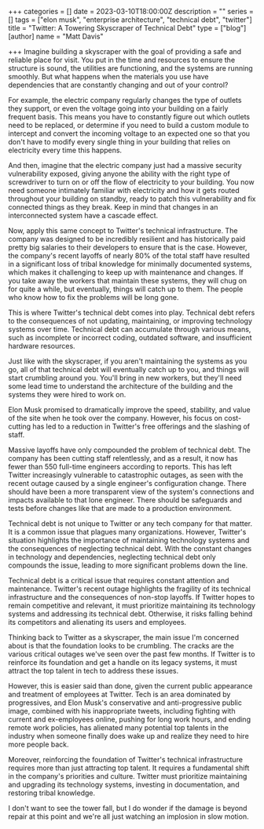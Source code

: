 +++
categories = []
date = 2023-03-10T18:00:00Z
description = ""
series = []
tags = ["elon musk", "enterprise architecture", "technical debt", "twitter"]
title = "Twitter: A Towering Skyscraper of Technical Debt"
type = ["blog"]
[author]
name = "Matt Davis"

+++
Imagine building a skyscraper with the goal of providing a safe and reliable place for visit. You put in the time and resources to ensure the structure is sound, the utilities are functioning, and the systems are running smoothly. But what happens when the materials you use have dependencies that are constantly changing and out of your control?

For example, the electric company regularly changes the type of outlets they support, or even the voltage going into your building on a fairly frequent basis. This means you have to constantly figure out which outlets need to be replaced, or determine if you need to build a custom module to intercept and convert the incoming voltage to an expected one so that you don't have to modify every single thing in your building that relies on electricity every time this happens.

And then, imagine that the electric company just had a massive security vulnerability exposed, giving anyone the ability with the right type of screwdriver to turn on or off the flow of electricity to your building. You now need someone intimately familiar with electricity and how it gets routed throughout your building on standby, ready to patch this vulnerability and fix connected things as they break. Keep in mind that changes in an interconnected system have a cascade effect.

Now, apply this same concept to Twitter's technical infrastructure. The company was designed to be incredibly resilient and has historically paid pretty big salaries to their developers to ensure that is the case. However, the company's recent layoffs of nearly 80% of the total staff have resulted in a significant loss of tribal knowledge for minimally documented systems, which makes it challenging to keep up with maintenance and changes. If you take away the workers that maintain these systems, they will chug on for quite a while, but eventually, things will catch up to them. The people who know how to fix the problems will be long gone.

This is where Twitter's technical debt comes into play. Technical debt refers to the consequences of not updating, maintaining, or improving technology systems over time. Technical debt can accumulate through various means, such as incomplete or incorrect coding, outdated software, and insufficient hardware resources.

Just like with the skyscraper, if you aren't maintaining the systems as you go, all of that technical debt will eventually catch up to you, and things will start crumbling around you. You'll bring in new workers, but they'll need some lead time to understand the architecture of the building and the systems they were hired to work on.

Elon Musk promised to dramatically improve the speed, stability, and value of the site when he took over the company. However, his focus on cost-cutting has led to a reduction in Twitter's free offerings and the slashing of staff.

Massive layoffs have only compounded the problem of technical debt. The company has been cutting staff relentlessly, and as a result, it now has fewer than 550 full-time engineers according to reports. This has left Twitter increasingly vulnerable to catastrophic outages, as seen with the recent outage caused by a single engineer's configuration change. There should have been a more transparent view of the system's connections and impacts available to that lone engineer. There should be safeguards and tests before changes like that are made to a production environment.

Technical debt is not unique to Twitter or any tech company for that matter. It is a common issue that plagues many organizations. However, Twitter's situation highlights the importance of maintaining technology systems and the consequences of neglecting technical debt. With the constant changes in technology and dependencies, neglecting technical debt only compounds the issue, leading to more significant problems down the line.

Technical debt is a critical issue that requires constant attention and maintenance. Twitter's recent outage highlights the fragility of its technical infrastructure and the consequences of non-stop layoffs. If Twitter hopes to remain competitive and relevant, it must prioritize maintaining its technology systems and addressing its technical debt. Otherwise, it risks falling behind its competitors and alienating its users and employees.

Thinking back to Twitter as a skyscraper, the main issue I'm concerned about is that the foundation looks to be crumbling. The cracks are the various critical outages we've seen over the past few months. If Twitter is to reinforce its foundation and get a handle on its legacy systems, it must attract the top talent in tech to address these issues.

However, this is easier said than done, given the current public appearance and treatment of employees at Twitter. Tech is an area dominated by progressives, and Elon Musk's conservative and anti-progressive public image, combined with his inappropriate tweets, including fighting with current and ex-employees online, pushing for long work hours, and ending remote work policies, has alienated many potential top talents in the industry when someone finally does wake up and realize they need to hire more people back.

Moreover, reinforcing the foundation of Twitter's technical infrastructure requires more than just attracting top talent. It requires a fundamental shift in the company's priorities and culture. Twitter must prioritize maintaining and upgrading its technology systems, investing in documentation, and restoring tribal knowledge.

I don't want to see the tower fall, but I do wonder if the damage is beyond repair at this point and we're all just watching an implosion in slow motion.